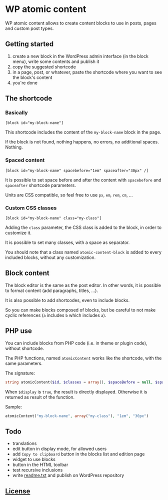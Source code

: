 # WP atomic content

WP atomic content allows to create content blocks to use in posts, pages and custom post types.

## Getting started

1. create a new block in the WordPress admin interface (in the block menu), write some contents and publish it
2. copy the suggested shortcode
3. in a page, post, or whatever, paste the shortcode where you want to see the block's content
4. you're done

## The shortcode

### Basically

    [block id="my-block-name"]

This shortcode includes the content of the `my-block-name` block in the page.

If the block is not found, nothing happens, no errors, no additional spaces. Nothing.

### Spaced content

    [block id="my-block-name" spacebefore="1em" spaceafter="30px" /]

It is possible to set space before and after the content with `spacebefore` and `spaceafter` shortcode parameters.

Units are CSS compatible, so feel free to use `px`, `em`, `rem`, `cm`, ...

### Custom CSS classes

    [block id="my-block-name" class="my-class"]

Adding the `class` parameter, the CSS class is added to the block, in order to customize it.

It is possible to set many classes, with a space as separator.

You should note that a class named `atomic-content-block` is added to every included blocks, without any customization.

## Block content

The block editor is the same as the post editor. In other words, it is possible to format content (add paragraphs, titles, ...).

It is also possible to add shortcodes, even to include blocks.

So you can make blocks composed of blocks, but be careful to not make cyclic references (`a` includes `b` which includes `a`).

## PHP use

You can include blocks from PHP code (i.e. in theme or plugin code), without shortcode.

The PHP functions, named `atomicContent` works like the shortcode, with the same parameters.

The signature:

```php
string atomicContent($id, $classes = array(), $spaceBefore = null, $spaceAfter = null, $display = true)
```

When `$display` is `true`, the result is directly displayed. Otherwise it is returned as result of the function.

Sample:

```php
atomicContent("my-block-name", array("my-class"), "1em", "30px")
```

## Todo

- translations
- edit button in display mode, for allowed users
- add `Copy to clipboard` button in the blocks list and edition page
- widget to use blocks
- button in the HTML toolbar
- test recursive inclusions
- write [readme.txt](https://wordpress.org/plugins/about/readme.txt) and publish on WordPress repository

## [License](LICENSE)
